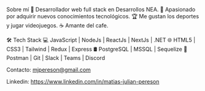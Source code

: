 Sobre mí
💼 Desarrollador web full stack en Desarrollos NEA.
🔎 Apasionado por adquirir nuevos conocimientos tecnológicos.
🏆 Me gustan los deportes y jugar videojuegos.
☕ Amante del cafe.

🛠 Tech Stack
💻   JavaScript | NodeJs | ReactJs | NextJs | .NET
🌐   HTML5 | CSS3 | Tailwind | Redux | Express
🛢   PostgreSQL | MSSQL | Sequelize
🔧   Postman | Git | Slack | Teams | Discord

Contacto:
mjpereson@gmail.com

Linkedin:
https://www.linkedin.com/in/matias-julian-pereson
